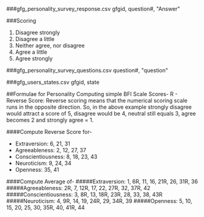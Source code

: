 
###gfg_personality_survey_response.csv
gfgid, question#, "Answer"

###Scoring
1. Disagree strongly
2. Disagree a little
3. Neither agree, nor disagree
4. Agree a little
5. Agree strongly

###gfg_personality_survey_questions.csv
question#, "question"

###gfg_users_states.csv
gfgid, state

##Formulae for Personality
Computing simple BFI Scale Scores-
R - Reverse Score: Reverse scoring means that the numerical scoring scale runs in the opposite direction. So, in the above example strongly disagree would attract a score of 5, disagree would be 4, neutral still equals 3, agree becomes 2 and strongly agree = 1.

####Compute Reverse Score for-
- Extraversion: 6, 21, 31
- Agreeableness: 2, 12, 27, 37
- Conscientiousness: 8, 18, 23, 43
- Neuroticism: 9, 24, 34
- Openness: 35, 41

####Compute Average of-
#####Extraversion: 1, 6R, 11, 16, 21R, 26, 31R, 36
#####Agreeableness: 2R, 7, 12R, 17, 22, 27R, 32, 37R, 42
#####Conscientiousness: 3, 8R, 13, 18R, 23R, 28, 33, 38, 43R
#####Neuroticism: 4, 9R, 14, 19, 24R, 29, 34R, 39
#####Openness: 5, 10, 15, 20, 25, 30, 35R, 40, 41R, 44 

